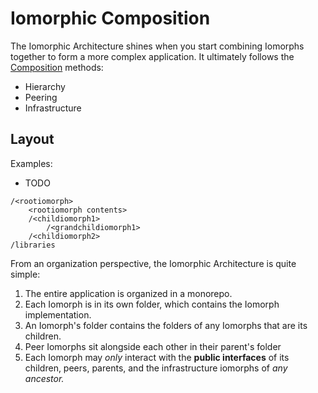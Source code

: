 # Iomorphic Composition

The Iomorphic Architecture shines when you start combining Iomorphs together to form a more complex application.  It ultimately follows the [Composition](../overview/iomorphs.md#composition) methods:

* Hierarchy
* Peering
* Infrastructure

## Layout

Examples:

* TODO

```text
/<rootiomorph>
    <rootiomorph contents>
    /<childiomorph1>
        /<grandchildiomorph1>
    /<childiomorph2>
/libraries
```

From an organization perspective, the Iomorphic Architecture is quite simple:

1. The entire application is organized in a monorepo.
2. Each Iomorph is in its own folder, which contains the Iomorph implementation.
3. An Iomorph's folder contains the folders of any Iomorphs that are its children.
4. Peer Iomorphs sit alongside each other in their parent's folder
5. Each Iomorph may _only_ interact with the **public interfaces** of its children, peers, parents, and the infrastructure iomorphs of _any ancestor._

